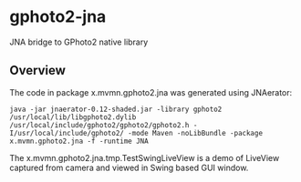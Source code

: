 # gphoto2-jna
JNA bridge to GPhoto2 native library

## Overview
The code in package x.mvmn.gphoto2.jna was generated using JNAerator:
```
java -jar jnaerator-0.12-shaded.jar -library gphoto2 /usr/local/lib/libgphoto2.dylib /usr/local/include/gphoto2/gphoto2/gphoto2.h -I/usr/local/include/gphoto2/ -mode Maven -noLibBundle -package x.mvmn.gphoto2.jna -f -runtime JNA
```

The x.mvmn.gphoto2.jna.tmp.TestSwingLiveView is a demo of LiveView captured from camera and viewed in Swing based GUI window.
